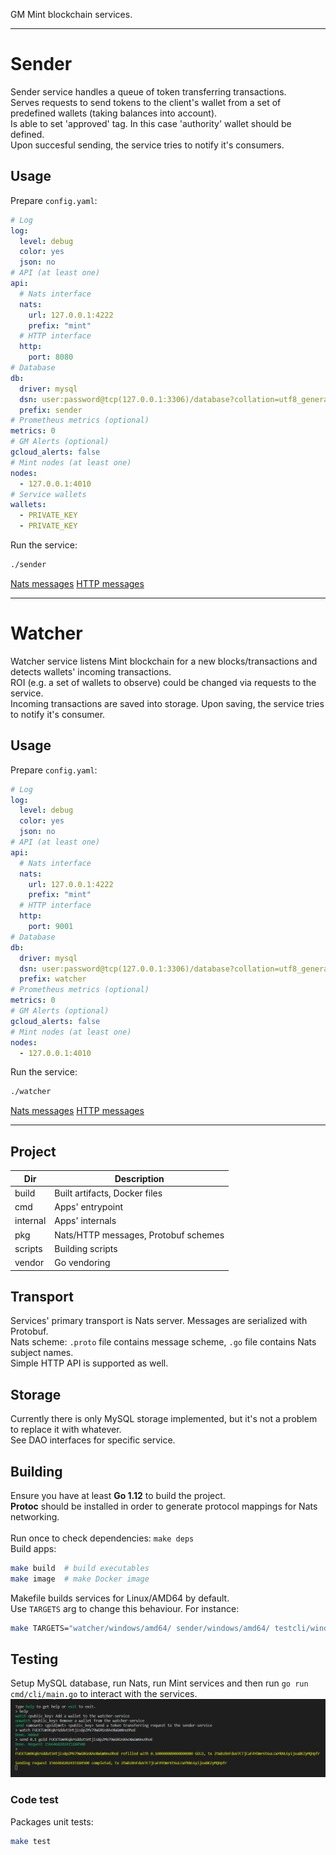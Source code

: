 GM Mint blockchain services.

---

# Sender

Sender service handles a queue of token transferring transactions. \
Serves requests to send tokens to the client's wallet from a set of predefined wallets (taking balances into account). \
Is able to set 'approved' tag. In this case 'authority' wallet should be defined. \
Upon succesful sending, the service tries to notify it's consumers.

## Usage

Prepare `config.yaml`:
```yaml
# Log
log:
  level: debug
  color: yes
  json: no
# API (at least one)
api:
  # Nats interface 
  nats:
    url: 127.0.0.1:4222
    prefix: "mint"
  # HTTP interface
  http:
    port: 8080
# Database
db:
  driver: mysql
  dsn: user:password@tcp(127.0.0.1:3306)/database?collation=utf8_general_ci&timeout=10s&readTimeout=60s&writeTimeout=60s
  prefix: sender
# Prometheus metrics (optional)
metrics: 0
# GM Alerts (optional)
gcloud_alerts: false
# Mint nodes (at least one)
nodes:
  - 127.0.0.1:4010
# Service wallets
wallets:
  - PRIVATE_KEY
  - PRIVATE_KEY
```

Run the service:
```sh
./sender
```

[Nats messages](pkg/sender/nats)
[HTTP messages](pkg/sender/http/README.md)

---

# Watcher

Watcher service listens Mint blockchain for a new blocks/transactions and detects wallets' incoming transactions. \
ROI (e.g. a set of wallets to observe) could be changed via requests to the service. \
Incoming transactions are saved into storage. Upon saving, the service tries to notify it's consumer.

## Usage

Prepare `config.yaml`:
```yaml
# Log
log:
  level: debug
  color: yes
  json: no
# API (at least one)
api:
  # Nats interface
  nats:
    url: 127.0.0.1:4222
    prefix: "mint"
  # HTTP interface
  http:
    port: 9001
# Database
db:
  driver: mysql
  dsn: user:password@tcp(127.0.0.1:3306)/database?collation=utf8_general_ci&timeout=10s&readTimeout=60s&writeTimeout=60s
  prefix: watcher
# Prometheus metrics (optional)
metrics: 0
# GM Alerts (optional)
gcloud_alerts: false
# Mint nodes (at least one)
nodes:
  - 127.0.0.1:4010

```

Run the service:
```sh
./watcher
```

[Nats messages](pkg/watcher/nats)
[HTTP messages](pkg/watcher/http/README.md)

---

## Project

| Dir | Description |
| --- | ----------- |
| build    | Built artifacts, Docker files |
| cmd      | Apps' entrypoint |
| internal | Apps' internals |
| pkg      | Nats/HTTP messages, Protobuf schemes |
| scripts  | Building scripts |
| vendor   | Go vendoring |

## Transport

Services' primary transport is Nats server. Messages are serialized with Protobuf. \
Nats scheme: `.proto` file contains message scheme, `.go` file contains Nats subject names. \
Simple HTTP API is supported as well.

## Storage

Currently there is only MySQL storage implemented, but it's not a problem to replace it with whatever. \
See DAO interfaces for specific service.

## Building

Ensure you have at least **Go 1.12** to build the project. \
**Protoc** should be installed in order to generate protocol mappings for Nats networking. \
\
Run once to check dependencies: `make deps` \
Build apps:
```sh
make build  # build executables
make image  # make Docker image
```
Makefile builds services for Linux/AMD64 by default. \
Use `TARGETS` arg to change this behaviour. For instance:
```sh
make TARGETS="watcher/windows/amd64/ sender/windows/amd64/ testcli/windows/amd64"
```

## Testing

Setup MySQL database, run Nats, run Mint services and then run `go run cmd/cli/main.go` to interact with the services. \
![Test Cli](docs/testcli.png)

### Code test
Packages unit tests:
```sh
make test
```
